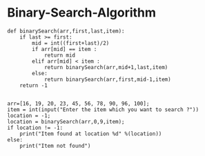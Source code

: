 # Binary-Search-Algorithm

    def binarySearch(arr,first,last,item):  
        if last >= first:  
            mid = int((first+last)/2)  
            if arr[mid] == item :  
                return mid
            elif arr[mid] < item :   
                return binarySearch(arr,mid+1,last,item)  
            else:   
                return binarySearch(arr,first,mid-1,item)  
        return -1  


    arr=[16, 19, 20, 23, 45, 56, 78, 90, 96, 100];  
    item = int(input("Enter the item which you want to search ?"))  
    location = -1;   
    location = binarySearch(arr,0,9,item);  
    if location != -1:   
        print("Item found at location %d" %(location))  
    else:   
        print("Item not found") 
